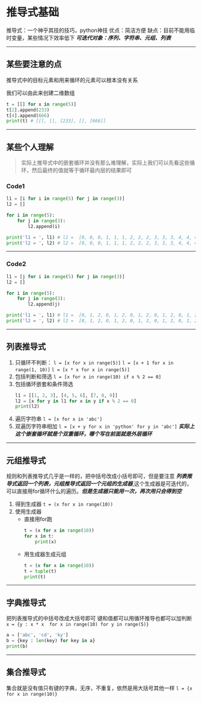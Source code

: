# 推导式基础

推导式：一个神乎其技的技巧，python神技
优点：简洁方便
缺点：目前不能用临时变量，某些情况下效率低下
***可迭代对象：序列、字符串、元组、列表***

---

## 某些要注意的点

推导式中的目标元素和用来循环的元素可以根本没有关系

我们可以由此来创建二维数组

```python
t = [[] for x in range(5)]
t[2].append(233)
t[4].append(666)
print(t) # [[], [], [233], [], [666]]
```

---
## 某些个人理解

> 实际上推导式中的嵌套循环并没有那么难理解，实际上我们可以先看这些循环，然后最终的值就等于循环最内层的结果即可

### Code1

```python
l1 = [i for i in range(5) for j in range(3)]
l2 = []

for i in range(5):
    for j in range(3):
        l2.append(i)

print('l1 = ', l1) # l1 =  [0, 0, 0, 1, 1, 1, 2, 2, 2, 3, 3, 3, 4, 4, 4]
print('l2 = ', l2) # l2 =  [0, 0, 0, 1, 1, 1, 2, 2, 2, 3, 3, 3, 4, 4, 4]
```

---

### Code2

```python
l1 = [j for i in range(5) for j in range(3)]
l2 = []

for i in range(5):
    for j in range(3):
        l2.append(j)

print('l1 = ', l1) # l1 =  [0, 1, 2, 0, 1, 2, 0, 1, 2, 0, 1, 2, 0, 1, 2]
print('l2 = ', l2) # l2 =  [0, 1, 2, 0, 1, 2, 0, 1, 2, 0, 1, 2, 0, 1, 2]
```

---

## 列表推导式

1. 只循环不判断：
    `l = [x for x in range(5)]`
    `l = [x + 1 for x in range(1, 10)]`
    `l = [x * x for x in range(5)]`
2. 包括判断和筛选
    `l = [x for x in range(10) if x % 2 == 0]`
3. 包括循环嵌套和条件筛选
    ```python
    l1 = [[1, 2, 3], [4, 5, 6], [7, 8, 9]]
    l2 = [x for y in l1 for x in y if x % 2 == 0]
    print(l2)
    ```
4. 遍历字符串
    `l = [x for x in 'abc']`
5. 双遍历字符串相加
    `l = [x + y for x in 'python' for y in 'abc']`
    ***实际上这个嵌套循坏就是个双重循环，哪个写在前面就是外层循环***

---
## 元组推导式
规则和列表推导式几乎是一样的，把中括号改成小括号即可，但是要注意 ***列表推导式返回一个列表，元组推导式返回一个元组的生成器***,这个生成器是可迭代的，可以直接用for循环什么的遍历。***但是生成器只能用一次，再次用只会得到空***
1. 得到生成器
    `t = (x for x in range(10))`
2. 使用生成器
    - 直接用for跑
        ```python
        t = (x for x in range(10))
        for x in t:
            print(x)
        ```
    - 用生成器生成元组
        ```python
        t = (x for x in range(10))
        t = tuple(t)
        print(t)
        ```

---
## 字典推导式
把列表推导式的中括号改成大括号即可
键和值都可以用循环推导也都可以加判断
`x = {y : x * x  for x in range(10) for y in range(5)}`
```python
a = ['abc', 'cd', 'ky']
b = {key : len(key) for key in a}
print(b)
```

---
## 集合推导式
集合就是没有值只有键的字典，无序，不重复，依然是用大括号其他一样
`l = {x for x in range(10)}`
